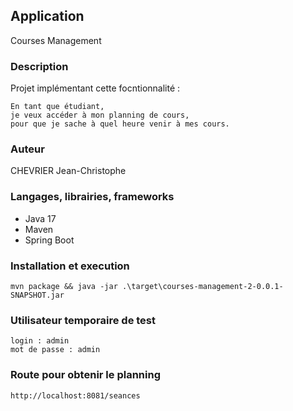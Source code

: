 ## Application
Courses Management
### Description
Projet implémentant cette focntionnalité :
    
    En tant que étudiant,
    je veux accéder à mon planning de cours,
    pour que je sache à quel heure venir à mes cours.
### Auteur
CHEVRIER Jean-Christophe
### Langages, librairies, frameworks
- Java 17
- Maven
- Spring Boot
### Installation et execution
    mvn package && java -jar .\target\courses-management-2-0.0.1-SNAPSHOT.jar
### Utilisateur temporaire de test
    login : admin
    mot de passe : admin
### Route pour obtenir le planning
    http://localhost:8081/seances